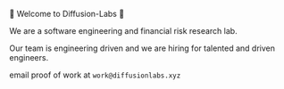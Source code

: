 🎲 Welcome to Diffusion-Labs 🎲

We are a software engineering and financial risk research lab. 

Our team is engineering driven and we are hiring for talented and driven engineers. 

email proof of work at `work@diffusionlabs.xyz`

